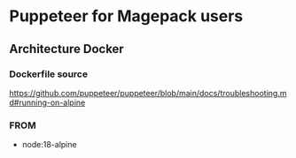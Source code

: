 # Puppeteer for Magepack users

## Architecture Docker

### Dockerfile source

https://github.com/puppeteer/puppeteer/blob/main/docs/troubleshooting.md#running-on-alpine

### FROM 

* node:18-alpine